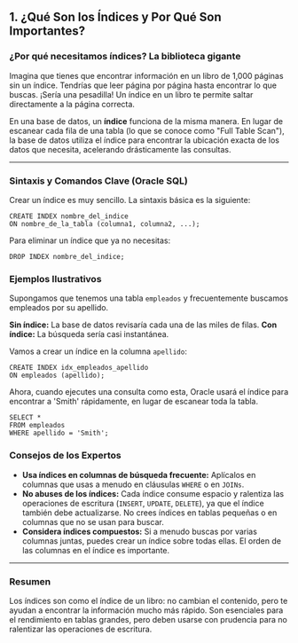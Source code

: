 ## 1. ¿Qué Son los Índices y Por Qué Son Importantes?

### ¿Por qué necesitamos índices? La biblioteca gigante

Imagina que tienes que encontrar información en un libro de 1,000 páginas sin un índice. Tendrías que leer página por página hasta encontrar lo que buscas. ¡Sería una pesadilla! Un índice en un libro te permite saltar directamente a la página correcta.

En una base de datos, un **índice** funciona de la misma manera. En lugar de escanear cada fila de una tabla (lo que se conoce como "Full Table Scan"), la base de datos utiliza el índice para encontrar la ubicación exacta de los datos que necesita, acelerando drásticamente las consultas.

---

### Sintaxis y Comandos Clave (Oracle SQL)

Crear un índice es muy sencillo. La sintaxis básica es la siguiente:
```oracle
CREATE INDEX nombre_del_indice
ON nombre_de_la_tabla (columna1, columna2, ...);
```

Para eliminar un índice que ya no necesitas:
```oracle
DROP INDEX nombre_del_indice;
```

### Ejemplos Ilustrativos

Supongamos que tenemos una tabla `empleados` y frecuentemente buscamos empleados por su apellido.

**Sin índice:** La base de datos revisaría cada una de las miles de filas.
**Con índice:** La búsqueda sería casi instantánea.

Vamos a crear un índice en la columna `apellido`:
```oracle
CREATE INDEX idx_empleados_apellido
ON empleados (apellido);
```

Ahora, cuando ejecutes una consulta como esta, Oracle usará el índice para encontrar a 'Smith' rápidamente, en lugar de escanear toda la tabla.
```oracle
SELECT *
FROM empleados
WHERE apellido = 'Smith';
```

### Consejos de los Expertos

*   **Usa índices en columnas de búsqueda frecuente:** Aplícalos en columnas que usas a menudo en cláusulas `WHERE` o en `JOINs`.
*   **No abuses de los índices:** Cada índice consume espacio y ralentiza las operaciones de escritura (`INSERT`, `UPDATE`, `DELETE`), ya que el índice también debe actualizarse. No crees índices en tablas pequeñas o en columnas que no se usan para buscar.
*   **Considera índices compuestos:** Si a menudo buscas por varias columnas juntas, puedes crear un índice sobre todas ellas. El orden de las columnas en el índice es importante.

---

### Resumen

Los índices son como el índice de un libro: no cambian el contenido, pero te ayudan a encontrar la información mucho más rápido. Son esenciales para el rendimiento en tablas grandes, pero deben usarse con prudencia para no ralentizar las operaciones de escritura.
